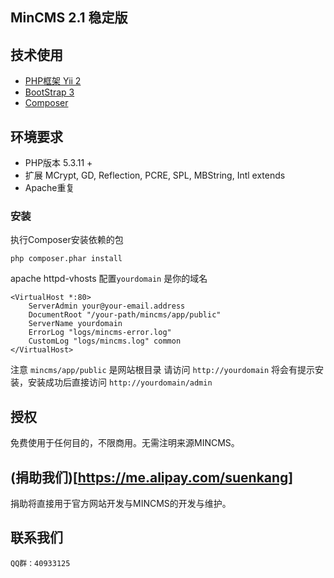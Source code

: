 ## MinCMS  2.1 稳定版
   
## 技术使用
* [PHP框架 Yii 2](http://github.com/yiisoft/yii2)
* [BootStrap 3](http://getbootstrap.com/)
* [Composer](http://getcomposer.org) 
 
## 环境要求
* PHP版本 5.3.11 +
* 扩展 MCrypt, GD, Reflection, PCRE, SPL, MBString, Intl  extends
* Apache重复

### 安装
执行Composer安装依赖的包
```
php composer.phar install 
``` 
apache httpd-vhosts 配置`yourdomain` 是你的域名
```
<VirtualHost *:80>
    ServerAdmin your@your-email.address
    DocumentRoot "/your-path/mincms/app/public"
    ServerName yourdomain
    ErrorLog "logs/mincms-error.log"
    CustomLog "logs/mincms.log" common
</VirtualHost>
```
注意 `mincms/app/public` 是网站根目录
请访问 `http://yourdomain` 将会有提示安装，安装成功后直接访问 `http://yourdomain/admin`  

## 授权
免费使用于任何目的，不限商用。无需注明来源MINCMS。

## (捐助我们)[https://me.alipay.com/suenkang]
捐助将直接用于官方网站开发与MINCMS的开发与维护。 

## 联系我们
```
QQ群：40933125 
```
 


